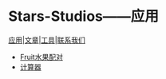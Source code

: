 # Stars-Studios——应用

[应用](about:blank)|[文章](about:blank)|[工具](about:blank)|[联系我们](about:blank)

- [Fruit水果配对](https://schlibra.github.io/Stars-Studios/Fruit)
- [计算器](https://schlibra.github.io/Stars-Studios/jsq)
